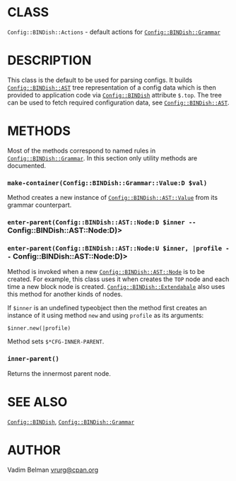 CLASS
=====

`Config::BINDish::Actions` - default actions for [`Config::BINDish::Grammar`](Grammar.md)

DESCRIPTION
===========

This class is the default to be used for parsing configs. It builds [`Config::BINDish::AST`](AST.md) tree representation of a config data which is then provided to application code via [`Config::BINDish`](../BINDish.md) attribute `$.top`. The tree can be used to fetch required configuration data, see [`Config::BINDish::AST`](AST.md).

METHODS
=======

Most of the methods correspond to named rules in [`Config::BINDish::Grammar`](Grammar.md). In this section only utility methods are documented.

### `make-container(Config::BINDish::Grammar::Value:D $val)`

Method creates a new instance of [`Config::BINDish::AST::Value`](AST/Value.md) from its grammar counterpart.

### `enter-parent(Config::BINDish::AST::Node:D $inner --` Config::BINDish::AST::Node:D)>

### `enter-parent(Config::BINDish::AST::Node:U $inner, |profile --` Config::BINDish::AST::Node:D)>

Method is invoked when a new [`Config::BINDish::AST::Node`](AST/Node.md) is to be created. For example, this class uses it when creates the `TOP` node and each time a new block node is created. [`Config::BINDish::Extendabale`](Extendabale.md) also uses this method for another kinds of nodes.

If `$inner` is an undefined typeobject then the method first creates an instance of it using method `new` and using `profile` as its arguments:

    $inner.new(|profile)

Method sets `$*CFG-INNER-PARENT`.

### `inner-parent()`

Returns the innermost parent node.

SEE ALSO
========

[`Config::BINDish`](../BINDish.md), [`Config::BINDish::Grammar`](Grammar.md)

AUTHOR
======

Vadim Belman <vrurg@cpan.org>

